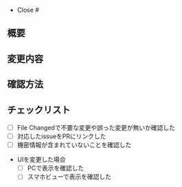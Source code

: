 <!-- PRをmergeしたら自動でissueをcloseしたい場合 -->
<!-- - Close #issue番号 -->

- Close #

## 概要
<!-- 変更内容を簡単に説明 -->


## 変更内容
<!-- 変更の概要と説明を記述 -->
<!-- 複数の方法で実装できる場合はどうしてその実装の仕方を選んだのかを書いておくとよい -->
<!-- UIが変わった場合など、必要があればスクリーンショットも添付 -->


## 確認方法
<!-- 必要があれば、確認するファイル名や変更の確認手順やテスト方法を記述 -->


## チェックリスト
- [ ] File Changedで不要な変更や誤った変更が無いか確認した
- [ ] 対応したissueをPRにリンクした
- [ ] 機密情報が含まれていないことを確認した
- UIを変更した場合
  - [ ] PCで表示を確認した
  - [ ] スマホビューで表示を確認した
